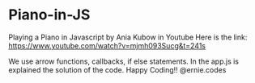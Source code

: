 # Piano-in-JS
Playing a Piano in Javascript by Ania Kubow in Youtube
Here is the link:  https://www.youtube.com/watch?v=mjmh093Sucg&t=241s

We use arrow functions, callbacks, if else statements.
In the app.js is explained the solution of the code.
Happy Coding!! 
@ernie.codes 